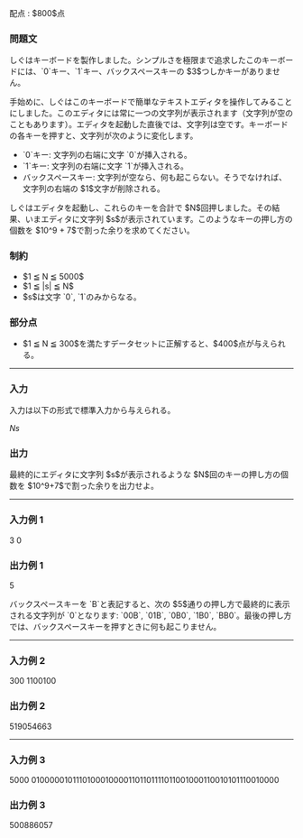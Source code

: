 
<div>

<span>

<span>

<p>
配点 : $800$点
</p>

<div>

<section>

### **問題文**

<p>
しぐはキーボードを製作しました。シンプルさを極限まで追求したこのキーボードには、`0`キー、`1`キー、バックスペースキーの $3$つしかキーがありません。
</p>

<p>
手始めに、しぐはこのキーボードで簡単なテキストエディタを操作してみることにしました。このエディタには常に一つの文字列が表示されます（文字列が空のこともあります）。エディタを起動した直後では、文字列は空です。キーボードの各キーを押すと、文字列が次のように変化します。
</p>

<ul>

<li>
`0`キー: 文字列の右端に文字 `0`が挿入される。
</li>

<li>
`1`キー: 文字列の右端に文字 `1`が挿入される。
</li>

<li>
バックスペースキー: 文字列が空なら、何も起こらない。そうでなければ、文字列の右端の $1$文字が削除される。
</li>

</ul>

<p>
しぐはエディタを起動し、これらのキーを合計で $N$回押しました。その結果、いまエディタに文字列 $s$が表示されています。このようなキーの押し方の個数を $10^9 + 7$で割った余りを求めてください。
</p>

</section>

</div>

<div>

<section>

### **制約**

<ul>

<li>
$1 ≦ N ≦ 5000$
</li>

<li>
$1 ≦ |s| ≦ N$
</li>

<li>
$s$は文字 `0`, `1`のみからなる。
</li>

</ul>

</section>

</div>

<div>

<section>

### **部分点**

<ul>

<li>
$1 ≦ N ≦ 300$を満たすデータセットに正解すると、$400$点が与えられる。
</li>

</ul>

</section>

</div>

---

<div>

<div>

<section>

### **入力**

<p>
入力は以下の形式で標準入力から与えられる。
</p>

<div>

$N$$s$
</div>

</section>

</div>

<div>

<section>

### **出力**

<p>
最終的にエディタに文字列 $s$が表示されるような $N$回のキーの押し方の個数を $10^9+7$で割った余りを出力せよ。
</p>

</section>

</div>

</div>

---

<div>

<section>

### **入力例 1**

<div>

3
0

</div>

</section>

</div>

<div>

<section>

### **出力例 1**

<div>

5

</div>

<p>
バックスペースキーを `B`と表記すると、次の $5$通りの押し方で最終的に表示される文字列が `0`となります: `00B`, `01B`, `0B0`, `1B0`, `BB0`。最後の押し方では、バックスペースキーを押すときに何も起こりません。
</p>

</section>

</div>

---

<div>

<section>

### **入力例 2**

<div>

300
1100100

</div>

</section>

</div>

<div>

<section>

### **出力例 2**

<div>

519054663

</div>

</section>

</div>

---

<div>

<section>

### **入力例 3**

<div>

5000
01000001011101000100001101101111011001000110010101110010000

</div>

</section>

</div>

<div>

<section>

### **出力例 3**

<div>

500886057

</div>

</section>

</div>

</span>

</span>

</div>
